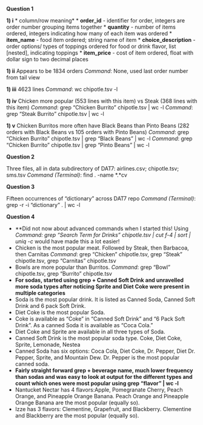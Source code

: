**Question 1**

  **1) i**
     * column/row meaning*
     * **order_id** - identifier for order, integers are order number grouping items together
     * **quantity** - number of items ordered, integers indicating how many of each item was  ordered
     * **item_name** - food item ordered; string name of item
     * **choice_description** - order options/ types of toppings ordered for food or drink flavor, list [nested], indicating toppings
     * **item_price** - cost of item ordered, float with dollar sign to two decimal places

  **1) ii**
     Appears to be 1834 orders
     *Command*: None, used last order number from tail view

  **1) iii**
     4623 lines
     *Command*: wc chipotle.tsv -l

  **1) iv**
     Chicken more popular (553 lines with this item) vs Steak (368 lines with this item)
     *Command*: grep “Chicken Burrito” chipotle.tsv | wc -l
     *Command*: grep “Steak Burrito” chipotle.tsv | wc -l

  **1) v**
     Chicken Burritos more often have Black Beans than Pinto Beans (282 orders with Black Beans vs 105 orders with Pinto Beans)
     *Command*: grep “Chicken Burrito” chipotle.tsv | grep “Black Beans” | wc -l
     *Command*: grep “Chicken Burrito” chipotle.tsv | grep “Pinto Beans” | wc -l

**Question 2**

  Three files, all in data subdirectory of DAT7: airlines.csv; chipotle.tsv; sms.tsv
  *Command (Terminal)*: find . -name *.*cv

**Question 3**

  Fifteen occurrences of “dictionary” across DAT7 repo
  *Command (Terminal)*: grep -r -i “dictionary” . | wc -l

**Question 4**

  * **Did not now about advanced commands when I started this!  Using *Command: grep “Search Term for Drinks” chipotle.tsv | cut f-4 | sort | uniq -c* would have made this a lot easier!
  * Chicken is the most popular meat.  Followed by Steak, then Barbacoa, then Carnitas
  *Command*: grep “Chicken” chipotle.tsv, grep “Steak” chipotle.tsv, grep “Carnitas” chipotle.tsv
  * Bowls are more popular than Burritos.
  *Command*: grep “Bowl” chipotle.tsv, grep “Burrito” chipotle.tsv
  * **For sodas, started using grep + Canned Soft Drink and unravelled more soda types after noticing Sprite and Diet Coke were present in multiple categories**
  * Soda is the most popular drink.  It is listed as Canned Soda, Canned Soft Drink and 6 pack Soft Drink.
  * Diet Coke is the most popular Soda.
  * Coke is available as “Coke” in “Canned Soft Drink” and “6 Pack Soft Drink”.  As a canned Soda it is available as “Coca Cola.”
  * Diet Coke and Sprite are available in all three types of Soda.
  * Canned Soft Drink is the most popular soda type.  Coke, Diet Coke, Sprite, Lemonade, Nestea
  * Canned Soda has six options: Coca Cola, Diet Coke, Dr. Pepper, Diet Dr. Pepper, Sprite, and Mountain Dew.  Dr. Pepper is the most popular canned soda.
  * **Fairly straight forward grep + beverage name, much lower frequency than sodas and was easy to look at output for the different types and count which ones were most popular using grep “flavor” | wc -l**
  * Nantucket Nectar has 4 flavors:Apple, Pomegranate Cherry, Peach Orange, and Pineapple Orange Banana.  Peach Orange and Pineapple Orange Banana are the most popular (equally so).
  * Izze has 3 flavors: Clementine, Grapefruit, and Blackberry.  Clementine and Blackberry are the most popular (equally so).
 








